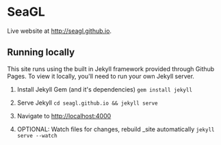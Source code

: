 # SeaGL

Live website at <http://seagl.github.io>.

## Running locally

This site runs using the built in Jekyll framework provided through Github Pages. To view it locally, you'll need to run your own Jekyll server.

1. Install Jekyll Gem (and it's dependencies)
``gem install jekyll``

2. Serve Jekyll
``cd seagl.github.io && jekyll serve``

3. Navigate to <http://localhost:4000>

4. OPTIONAL: Watch files for changes, rebuild \_site automatically
``jekyll serve --watch``

